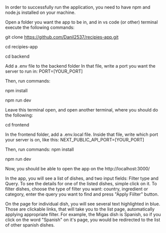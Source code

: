 In order to successfully run the application, you need to have npm and node.js installed on your machine. 

Open a folder you want the app to be in, and in vs code (or other) terminal execute the following commands: 

git clone https://github.com/Danil2537/recipies-app.git

cd recipies-app

cd backend


Add a .env file to the backend folder
In that file, write a port you want the server to run in:
PORT=[YOUR_PORT]

Then, run commands: 

npm install

npm run dev


Leave this terminal open, and open another terminal, where you should do the following:

cd frontend

In the frontend folder, add a .env.local file. Inside that file, write which port your server is on, like this:
NEXT_PUBLIC_API_PORT=[YOUR_PORT]

Then, run commands:
npm install

npm run dev


Now, you should be able to open the app on the http://localhost:3000/



In the app, you will see a list of dishes, and two input fields: Filter type and Query.
To see the details for one of the listed dishes, simple click on it.
To filter dishes, choose the type of filter you want: country, ingredient or category, enter the query you want to find and press "Apply Fiilter" button.

On the page for individual dish, you will see several text highlighted in blue.
Those are clickable links, that will take you to the list page, automatically applying appropriate filter.
For example, the Migas dish is Spanish, so if you click on the word "Spanish" on it's page, you would be redirected to the list of other spanish dishes.

